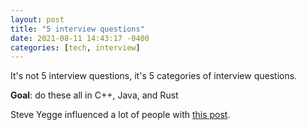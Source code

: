 ```yaml
---
layout: post
title: "5 interview questions"
date: 2021-08-11 14:43:17 -0400
categories: [tech, interview]
---
```


It's not 5 interview questions, it's 5 categories of interview questions.

**Goal**: do these all in C++, Java, and Rust

Steve Yegge influenced a lot of people with [this post](https://sites.google.com/site/steveyegge2/five-essential-phone-screen-questions).